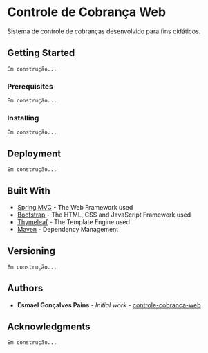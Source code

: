 # Controle de Cobrança Web

Sistema de controle de cobranças desenvolvido para fins didáticos.

## Getting Started

```
Em construção...
```

### Prerequisites

```
Em construção...
```

### Installing

```
Em construção...
```

## Deployment

```
Em construção...
```

## Built With

* [Spring MVC](http://spring.io/projects) - The Web Framework used
* [Bootstrap](https://getbootstrap.com) - The HTML, CSS and JavaScript Framework used
* [Thymeleaf](http://www.thymeleaf.org/) - The Template Engine used
* [Maven](https://maven.apache.org/) - Dependency Management

## Versioning

```
Em construção...
```

## Authors

* **Esmael Gonçalves Pains** - *Initial work* - [controle-cobranca-web](https://github.com/esmaelgoncalves)


## Acknowledgments

```
Em construção...
```
